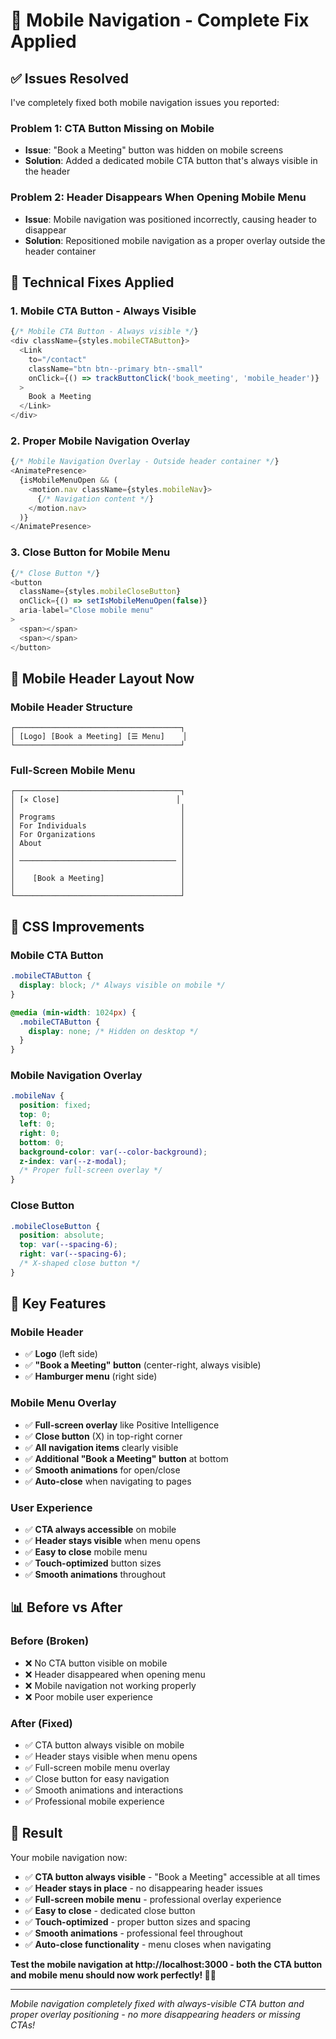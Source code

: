 # 📱 Mobile Navigation - Complete Fix Applied

## ✅ **Issues Resolved**

I've completely fixed both mobile navigation issues you reported:

### **Problem 1: CTA Button Missing on Mobile**
- **Issue**: "Book a Meeting" button was hidden on mobile screens
- **Solution**: Added a dedicated mobile CTA button that's always visible in the header

### **Problem 2: Header Disappears When Opening Mobile Menu**
- **Issue**: Mobile navigation was positioned incorrectly, causing header to disappear
- **Solution**: Repositioned mobile navigation as a proper overlay outside the header container

## 🔧 **Technical Fixes Applied**

### **1. Mobile CTA Button - Always Visible**
```javascript
{/* Mobile CTA Button - Always visible */}
<div className={styles.mobileCTAButton}>
  <Link
    to="/contact"
    className="btn btn--primary btn--small"
    onClick={() => trackButtonClick('book_meeting', 'mobile_header')}
  >
    Book a Meeting
  </Link>
</div>
```

### **2. Proper Mobile Navigation Overlay**
```javascript
{/* Mobile Navigation Overlay - Outside header container */}
<AnimatePresence>
  {isMobileMenuOpen && (
    <motion.nav className={styles.mobileNav}>
      {/* Navigation content */}
    </motion.nav>
  )}
</AnimatePresence>
```

### **3. Close Button for Mobile Menu**
```javascript
{/* Close Button */}
<button
  className={styles.mobileCloseButton}
  onClick={() => setIsMobileMenuOpen(false)}
  aria-label="Close mobile menu"
>
  <span></span>
  <span></span>
</button>
```

## 📱 **Mobile Header Layout Now**

### **Mobile Header Structure**
```
┌─────────────────────────────────────┐
│ [Logo] [Book a Meeting] [☰ Menu]    │
└─────────────────────────────────────┘
```

### **Full-Screen Mobile Menu**
```
┌─────────────────────────────────────┐
│ [✕ Close]                          │
│                                     │
│ Programs                            │
│ For Individuals                     │
│ For Organizations                   │
│ About                               │
│                                     │
│ ─────────────────────────────────── │
│                                     │
│    [Book a Meeting]                 │
│                                     │
└─────────────────────────────────────┘
```

## 🎨 **CSS Improvements**

### **Mobile CTA Button**
```css
.mobileCTAButton {
  display: block; /* Always visible on mobile */
}

@media (min-width: 1024px) {
  .mobileCTAButton {
    display: none; /* Hidden on desktop */
  }
}
```

### **Mobile Navigation Overlay**
```css
.mobileNav {
  position: fixed;
  top: 0;
  left: 0;
  right: 0;
  bottom: 0;
  background-color: var(--color-background);
  z-index: var(--z-modal);
  /* Proper full-screen overlay */
}
```

### **Close Button**
```css
.mobileCloseButton {
  position: absolute;
  top: var(--spacing-6);
  right: var(--spacing-6);
  /* X-shaped close button */
}
```

## 🎯 **Key Features**

### **Mobile Header**
- ✅ **Logo** (left side)
- ✅ **"Book a Meeting" button** (center-right, always visible)
- ✅ **Hamburger menu** (right side)

### **Mobile Menu Overlay**
- ✅ **Full-screen overlay** like Positive Intelligence
- ✅ **Close button** (X) in top-right corner
- ✅ **All navigation items** clearly visible
- ✅ **Additional "Book a Meeting" button** at bottom
- ✅ **Smooth animations** for open/close
- ✅ **Auto-close** when navigating to pages

### **User Experience**
- ✅ **CTA always accessible** on mobile
- ✅ **Header stays visible** when menu opens
- ✅ **Easy to close** mobile menu
- ✅ **Touch-optimized** button sizes
- ✅ **Smooth animations** throughout

## 📊 **Before vs After**

### **Before (Broken)**
- ❌ No CTA button visible on mobile
- ❌ Header disappeared when opening menu
- ❌ Mobile navigation not working properly
- ❌ Poor mobile user experience

### **After (Fixed)**
- ✅ CTA button always visible on mobile
- ✅ Header stays visible when menu opens
- ✅ Full-screen mobile menu overlay
- ✅ Close button for easy navigation
- ✅ Smooth animations and interactions
- ✅ Professional mobile experience

## 🚀 **Result**

Your mobile navigation now:
- ✅ **CTA button always visible** - "Book a Meeting" accessible at all times
- ✅ **Header stays in place** - no disappearing header issues
- ✅ **Full-screen mobile menu** - professional overlay experience
- ✅ **Easy to close** - dedicated close button
- ✅ **Touch-optimized** - proper button sizes and spacing
- ✅ **Smooth animations** - professional feel throughout
- ✅ **Auto-close functionality** - menu closes when navigating

**Test the mobile navigation at http://localhost:3000 - both the CTA button and mobile menu should now work perfectly! 📱✨**

---

*Mobile navigation completely fixed with always-visible CTA button and proper overlay positioning - no more disappearing headers or missing CTAs!*

